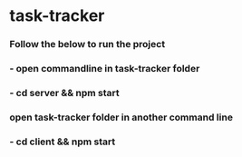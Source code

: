 # task-tracker



### Follow the below to run the project

### - open commandline in task-tracker folder
### - cd server && npm start
### open task-tracker folder in another command line
### - cd client && npm start
